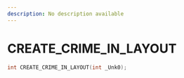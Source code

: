 ```yaml
---
description: No description available 
---
```


# CREATE_CRIME_IN_LAYOUT

```cpp
int CREATE_CRIME_IN_LAYOUT(int _Unk0);
```